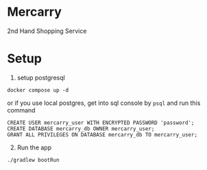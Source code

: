# Mercarry

2nd Hand Shopping Service

# Setup

1. setup postgresql

```
docker compose up -d
```

or if you use local postgres, get into sql console by `psql` and run this command

```
CREATE USER mercarry_user WITH ENCRYPTED PASSWORD 'password';
CREATE DATABASE mercarry_db OWNER mercarry_user;
GRANT ALL PRIVILEGES ON DATABASE mercarry_db TO mercarry_user;
```

2. Run the app

```
./gradlew bootRun
```

